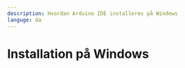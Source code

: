 ```yaml
---
description: Hvordan Arduino IDE installeres på Windows
languge: da
---
```


# Installation på Windows

